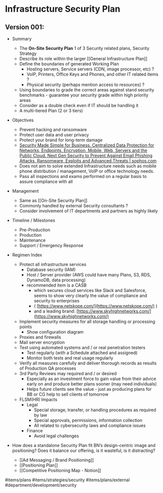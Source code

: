# Infrastructure Security Plan
##  Version 001:
* Summary
	* The **On-Site Security Plan** 1 of 3 Security related plans, Security Strategy
	* Describe its role within the larger [[General Infrastructure Plan]]
	* Define the boundaries of generated Working Plan
		* Hosting servers, Service servers (CDN, image processor, etc) ?
		* VoIP, Printers, Office Keys and Phones, and other IT related items ?
		* Physical security (perhaps mention access to resources) ?
	* Using boundaries to grade the correct areas against stand security benchmarks - guarantee your security grade within high priority areas
	* Consider as a double check even if IT should be handling it
	* A multi-tiered Plan (2 or 3 tiers)
* Objectives
	* Prevent hacking and ransomware
	* Protect user data and user privacy
	* Protect your brand for long-term damage
	* [Security Made Simple for Business. Centralized Data Protection for Networks, Endpoints, Encryption, Mobile, Web, Servers and the Public Cloud. Next Gen Security to Prevent Against Email Phishing Attacks, Ransomware, Exploits and Advanced Threats | sophos.com](https://www.sophos.com/en-us.aspx)
	* Does not aim to solve extended Infrastructure needs such as mobile phone distribution / management, VoIP or office technology needs.
	* Pass all inspections and exams performed on a regular basis to assure compliance with all
* Management
	* Same as [[On-Site Security Plan]]
	* Commonly handled by external Security consultants ?
	* Consider involvement of IT departments and partners as highly likely
* Timeline / Milestones
	* Pre-Production
	* Production
	* Maintenance
	* Support / Emergency Response
* Regimen Index
	* Protect all infrastructure services 
		* Database security (IAM)
		* Host / Server provider (AWS could have many Plans, S3, RDS, DynamoDB, data processing)
		* 	recommended item is a CASB 
			* which secures cloud services like Slack and Salesforce, seems to show very clearly the value of compliance and security to enterprises 
			* ( [https://www.netskope.com/](https://www.netskope.com/) )
			* and a leading brand: [https://www.skyhighnetworks.com/](https://www.skyhighnetworks.com/)
	* Implement security measures for all storage handling or processing points
		* Show configuration diagram
	* Proxies and firewalls
	* Mail server encryption
	* Test using automated systems and / or real penetration testers
		* Test regularly (with a Schedule attached and assigned)
		* Monitor both tests and real usage regularly
	* Verify all measures carefully and deliver thorough records as results of Production QA processes
	* 3rd Party Reviews may required and / or desired
		* Especially as an investment force to gain value from their advice early on and produce better plans sooner (may need individuals)
		* Helps future clients see the value - just as producing plans for BB or CG help to sell clients of tomorrow
	* FLSM(HR) Impacts
		* Legal
			* Special storage, transfer, or handling procedures as required by law
			* Special approvals, permissions, information collection
			* All related to cybersecurity laws and compliance issues
		* Finance
			* Avoid legal challenges


* How does a standalone Security Plan fit BN’s design-centric image and positioning? Does it balance our offering, is it wasteful, is it distracting?
	* [[Ad Messaging / Brand Positioning]]
	* [[Positioning Plan]]
	* [[Competitive Positioning Map - Notion]]


#items/plans
#items/strategies/security
#items/plans/external
#department/development/security